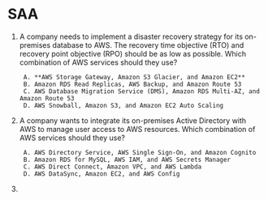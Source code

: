 # SAA

1. A company needs to implement a disaster recovery strategy for its on-premises database to AWS. The recovery time objective (RTO) and recovery point objective (RPO) should be as low as possible. Which combination of AWS services should they use?
		
		A. **AWS Storage Gateway, Amazon S3 Glacier, and Amazon EC2** 
		B. Amazon RDS Read Replicas, AWS Backup, and Amazon Route 53  
		C. AWS Database Migration Service (DMS), Amazon RDS Multi-AZ, and Amazon Route 53  
		D. AWS Snowball, Amazon S3, and Amazon EC2 Auto Scaling  
		

2. A company wants to integrate its on-premises Active Directory with AWS to manage user access to AWS resources. Which combination of AWS services should they use?
		
		A. AWS Directory Service, AWS Single Sign-On, and Amazon Cognito  
		B. Amazon RDS for MySQL, AWS IAM, and AWS Secrets Manager  
		C. AWS Direct Connect, Amazon VPC, and AWS Lambda  
		D. AWS DataSync, Amazon EC2, and AWS Config  
		

3. 



   

